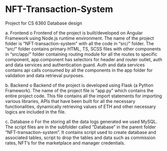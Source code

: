 # NFT-Transaction-System
Project for CS 6360 Database design


a.	Frontend 
o	Frontend of the project is built/developed on Angular Framework using Node.js runtime environment. The name of the project folder is “NFT-transaction-system" with all the code in “src/” folder. The “src/” folder contains primary HTML, TS, SCSS files with other components in “src/app/” folder containing routing module for all the routes to specific component, app.component has selectors for header and router outlet, auth and data services and authentication guard. Auth and data services contains api calls consumed by all the components in the app folder for validation and data retrieval purposes. 

b.	Backend
o	Backend of the project is developed using Flask (a Python Framework). The name of the project file is “app.py” which contains the entire project code. This file contains all the import statements for importing various libraries, APIs that have been built for all the necessary functionalities, dynamically retrieving values of ETH and other necessary logics are included in the file.

c.	Database
o	For the storing all the data logs generated we used MySQL. The script files are in the subfolder called “Database” in the parent folder “NFT-transaction-system”. It contains script used to create database and associated tables, script to drop the tables and data such as commission rates, NFT’s for the marketplace and manager credentials. 
